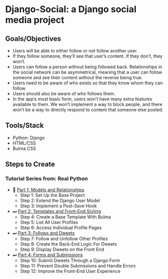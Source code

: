 # Django-Social: a Django social media project

## Goals/Objectives
- Users will be able to either follow or not follow another user.
- If they follow someone, they’ll see that user’s content. If they don’t, they won’t.
- Users can follow a person without being followed back. Relationships in the social network can be asymmetrical, meaning that a user can follow someone and see their content without the reverse being true.
- Users need to be aware of who exists so that they know whom they can follow.
- Users should also be aware of who follows them.
- In the app’s most basic form, users won’t have many extra features available to them. We won’t implement a way to block people, and there won’t be a way to directly respond to content that someone else posted.

## Tools/Stack
- Python: Django
- HTML/CSS
- Bulma CSS

## Steps to Create
### Tutorial Series from: Real Python
- 📍 [Part 1: Models and Relationships](https://realpython.com/django-social-network-1/)
    * Step 1: Set Up the Base Project
    * Step 2: Extend the Django User Model
    * Step 3: Implement a Post-Save Hook
- ⏭ [Part 2: Templates and Front-End Styling](https://realpython.com/django-social-front-end-2/)
    * Step 4: Create a Base Template With Bulma
    * Step 5: List All User Profiles
    * Step 6: Access Individual Profile Pages
- ⏭ [Part 3: Follows and Dweets](https://realpython.com/django-social-post-3/)
    * Step 7: Follow and Unfollow Other Profiles
    * Step 8: Create the Back-End Logic For Dweets
    * Step 9: Display Dweets on the Front End
- ⏭ [Part 4: Forms and Submissions](https://realpython.com/django-social-forms-4/)
    * Step 10: Submit Dweets Through a Django Form
    * Step 11: Prevent Double Submissions and Handle Errors
    * Step 12: Improve the Front-End User Experience